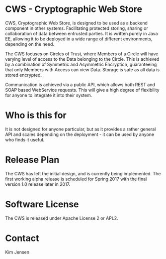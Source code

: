 # CWS - Cryptographic Web Store
CWS, Cryptographic Web Store, is designed to be used as a backend component in
other systems. Facilitating protected storing, sharing or collaboration of data
between entrusted parties. It is written purely in Java EE, allowing it to be
deployed in a wide range of different environments, depending on the need.

The CWS focuses on Circles of Trust, where Members of a Circle will have varying
level of access to the Data belonging to the Circle. This is achieved by a
combination of Symmetric and Asymmetric Encryption, guaranteeing that only
Members with Access can view Data. Storage is safe as all data is stored
encrypted.

Communication is achieved via a public API, which allows both REST and SOAP
based WebService requests. This will give a high degree of flexibility for
anyone to integrate it into their system.

# Who is this for
It is not designed for anyone particular, but as it provides a rather general
API and scales depending on the deployment - it can be used by anyone who finds
it useful. 

# Release Plan
The CWS has left the initial design, and is currently being implemented. The
first working alpha release is scheduled for Spring 2017 with the final version
1.0 release later in 2017.

# Software License
The CWS is released under Apache License 2 or APL2.

# Contact
Kim Jensen <kim at javadog.io>
